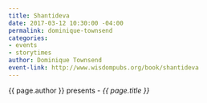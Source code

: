 ```yaml
---
title: Shantideva
date: 2017-03-12 10:30:00 -04:00
permalink: dominique-townsend
categories:
- events
- storytimes
author: Dominique Townsend
event-link: http://www.wisdompubs.org/book/shantideva
---
```


{{ page.author }} presents - *{{ page.title }}*
